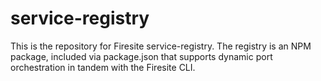 # service-registry
This is the repository for Firesite service-registry. The registry is an NPM package, included via package.json that supports dynamic port orchestration in tandem with the Firesite CLI.

